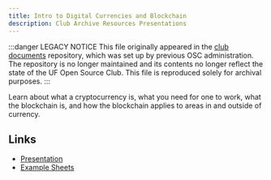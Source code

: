 ```yaml
---
title: Intro to Digital Currencies and Blockchain
description: Club Archive Resources Presentations
---
```


:::danger LEGACY NOTICE
This file originally appeared in the [club documents](https://github.com/ufosc/club-documents) repository, which was set up by previous OSC administration. The repository is no longer maintained and its contents no longer reflect the state of the UF Open Source Club. This file is reproduced solely for archival purposes.
:::

Learn about what a cryptocurrency is, what you need for one to work, what the blockchain is, and how the blockchain applies to areas in and outside of currency.

## Links

- [Presentation](https://docs.google.com/presentation/d/1okBpinE--_JAGjfpjbDNdMfQsZsesH9r2Ler0alu5LA/edit?usp=sharing)
- [Example Sheets](https://goo.gl/HmPF28)
